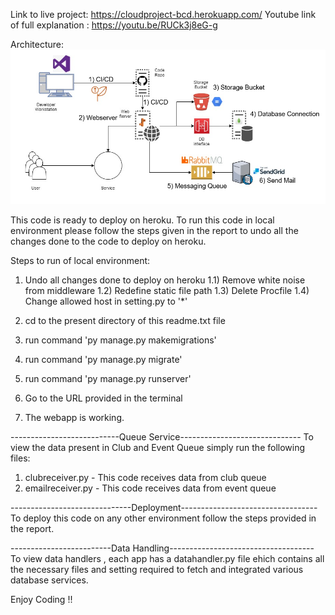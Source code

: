 Link to live project: https://cloudproject-bcd.herokuapp.com/
Youtube link of full explanation : https://youtu.be/RUCk3j8eG-g

Architecture:
![alt text](https://github.com/BitEater00/Cloud-Project-1/blob/master/Arch.PNG)

This code is ready to deploy on heroku. To run this code in local 
environment please follow the steps given in the report to 
undo all the changes done to the code to deploy on heroku.

Steps to run of local environment:

1) Undo all changes done to deploy on heroku
	1.1) Remove white noise from middleware
	1.2) Redefine static file path
	1.3) Delete Procfile
	1.4) Change allowed host in setting.py to '*'

2) cd to the present directory of this readme.txt file
3) run command 'py manage.py makemigrations'
4) run command 'py manage.py migrate'
5) run command 'py manage.py runserver'
6) Go to the URL provided in the terminal
7) The webapp is working. 

---------------------------Queue Service------------------------------
To view the data present in Club and Event Queue simply run the following
files:

1) clubreceiver.py  - This code receives data from club queue
2) emailreceiver.py - This code receives data from event queue

------------------------------Deployment----------------------------------
To deploy this code on any other environment follow the steps provided in
the report.

-------------------------Data Handling------------------------------------
To view data handlers , each app has a datahandler.py file ehich contains
all the necessary files and setting required to fetch and integrated
various database services.

Enjoy Coding !!
